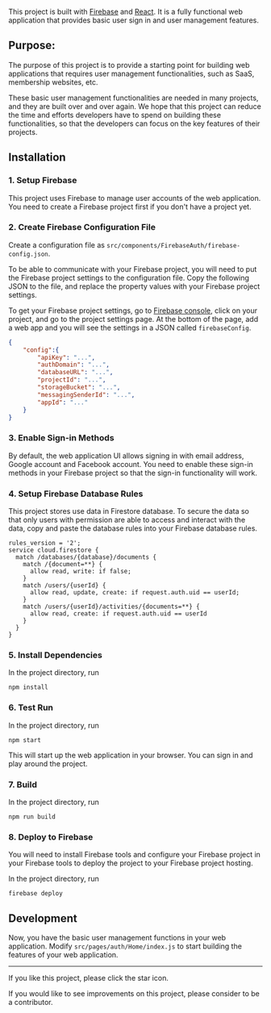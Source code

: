 This project is built with [Firebase](https://firebase.google.com/) and [React](https://reactjs.org/). It is a fully functional web application that provides basic user sign in and user management features.

## Purpose:

The purpose of this project is to provide a starting point for building web applications that requires user management functionalities, such as SaaS, membership websites, etc.

These basic user management functionalities are needed in many projects, and they are built over and over again. We hope that this project can reduce the time and efforts developers have to spend on building these functionalities, so that the developers can focus on the key features of their projects.

## Installation

### 1. Setup Firebase

This project uses Firebase to manage user accounts of the web application. You need to create a Firebase project first if you don't have a project yet.

### 2. Create Firebase Configuration File

Create a configuration file as `src/components/FirebaseAuth/firebase-config.json`.

To be able to communicate with your Firebase project, you will need to put the Firebase project settings to the configuration file. Copy the following JSON to the file, and replace the property values with your Firebase project settings.

To get your Firebase project settings, go to [Firebase console](https://console.firebase.google.com/), click on your project, and go to the project settings page. At the bottom of the page, add a web app and you will see the settings in a JSON called `firebaseConfig`.

```json
{
    "config":{
        "apiKey": "...",
        "authDomain": "...",
        "databaseURL": "...",
        "projectId": "...",
        "storageBucket": "...",
        "messagingSenderId": "...",
        "appId": "..."
    }
}
```

### 3. Enable Sign-in Methods

By default, the web application UI allows signing in with email address, Google account and Facebook account. You need to enable these sign-in methods in your Firebase project so that the sign-in functionality will work.

### 4. Setup Firebase Database Rules

This project stores use data in Firestore database. To secure the data so that only users with permission are able to access and interact with the data, copy and paste the database rules into your Firebase database rules.

```
rules_version = '2';
service cloud.firestore {
  match /databases/{database}/documents {
    match /{document=**} {
      allow read, write: if false;
    }
    match /users/{userId} {
      allow read, update, create: if request.auth.uid == userId;
    }
    match /users/{userId}/activities/{documents=**} {
      allow read, create: if request.auth.uid == userId
    }
  }
}
```

### 5. Install Dependencies

In the project directory, run
```
npm install
```

### 6. Test Run

In the project directory, run
```
npm start
```

This will start up the web application in your browser. You can sign in and play around the project.

### 7. Build

In the project directory, run
```
npm run build
```

### 8. Deploy to Firebase

You will need to install Firebase tools and configure your Firebase project in your Firebase tools to deploy the project to your Firebase project hosting.

In the project directory, run
```
firebase deploy
```

## Development

Now, you have the basic user management functions in your web application. Modify `src/pages/auth/Home/index.js` to start building the features of your web application.

---

If you like this project, please click the star icon.

If you would like to see improvements on this project, please consider to be a contributor.
